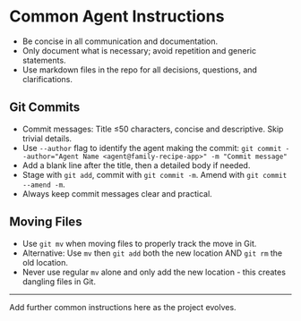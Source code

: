 # Common Agent Instructions

- Be concise in all communication and documentation.
- Only document what is necessary; avoid repetition and generic statements.
- Use markdown files in the repo for all decisions, questions, and clarifications.

## Git Commits

- Commit messages: Title ≤50 characters, concise and descriptive. Skip trivial details.
- Use `--author` flag to identify the agent making the commit: `git commit --author="Agent Name <agent@family-recipe-app>" -m "Commit message"`
- Add a blank line after the title, then a detailed body if needed.
- Stage with `git add`, commit with `git commit -m`. Amend with `git commit --amend -m`.
- Always keep commit messages clear and practical.

## Moving Files

- Use `git mv` when moving files to properly track the move in Git.
- Alternative: Use `mv` then `git add` both the new location AND `git rm` the old location.
- Never use regular `mv` alone and only add the new location - this creates dangling files in Git.

---

Add further common instructions here as the project evolves.
